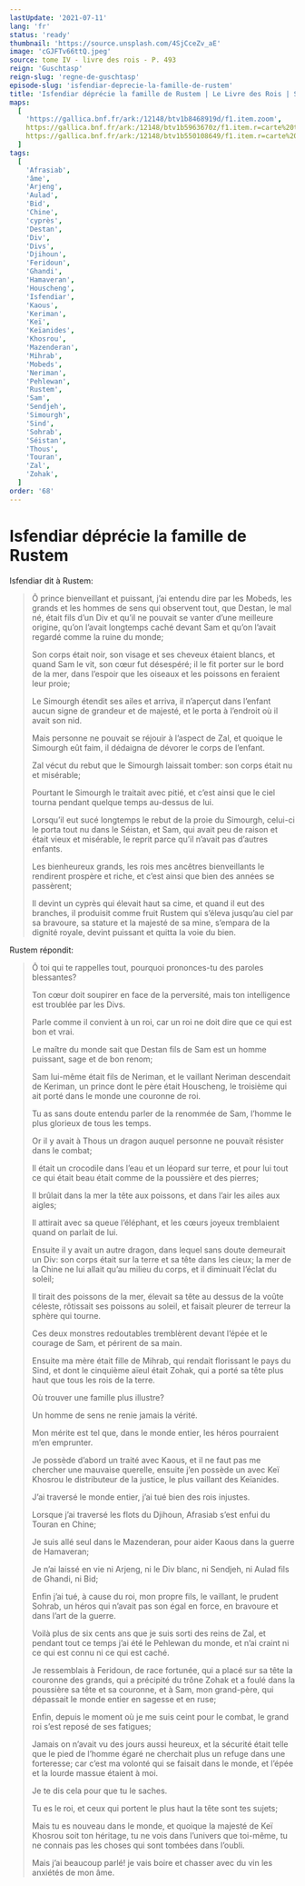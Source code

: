 ```yaml
---
lastUpdate: '2021-07-11'
lang: 'fr'
status: 'ready'
thumbnail: 'https://source.unsplash.com/4SjCceZv_aE'
image: 'cGJFTv66ttQ.jpeg'
source: tome IV - livre des rois - P. 493
reign: 'Guschtasp'
reign-slug: 'regne-de-guschtasp'
episode-slug: 'isfendiar-deprecie-la-famille-de-rustem'
title: 'Isfendiar déprécie la famille de Rustem | Le Livre des Rois | Shâhnâmeh'
maps:
  [
    'https://gallica.bnf.fr/ark:/12148/btv1b8468919d/f1.item.zoom',
    https://gallica.bnf.fr/ark:/12148/btv1b5963670z/f1.item.r=carte%20touran.zoom,
    https://gallica.bnf.fr/ark:/12148/btv1b550108649/f1.item.r=carte%20touran.zoom,
  ]
tags:
  [
    'Afrasiab',
    'âme',
    'Arjeng',
    'Aulad',
    'Bid',
    'Chine',
    'cyprès',
    'Destan',
    'Div',
    'Divs',
    'Djihoun',
    'Feridoun',
    'Ghandi',
    'Hamaveran',
    'Houscheng',
    'Isfendiar',
    'Kaous',
    'Keriman',
    'Keï',
    'Keïanides',
    'Khosrou',
    'Mazenderan',
    'Mihrab',
    'Mobeds',
    'Neriman',
    'Pehlewan',
    'Rustem',
    'Sam',
    'Sendjeh',
    'Simourgh',
    'Sind',
    'Sohrab',
    'Séistan',
    'Thous',
    'Touran',
    'Zal',
    'Zohak',
  ]
order: '68'
---
```


<!-- LTeX: language=fr -->

# Isfendiar déprécie la famille de Rustem

Isfendiar dit à Rustem:

> Ô prince bienveillant et puissant, j’ai entendu dire par les Mobeds, les grands et les hommes de sens qui observent tout, que Destan, le mal né, était fils d’un Div et qu’il ne pouvait se vanter d’une meilleure origine, qu’on l’avait longtemps caché devant Sam et qu’on l’avait regardé comme la ruine du monde;
>
> Son corps était noir, son visage et ses cheveux étaient blancs, et quand Sam le vit, son cœur fut désespéré; il le fit porter sur le bord de la mer, dans l’espoir que les oiseaux et les poissons en feraient leur proie;
>
> Le Simourgh étendit ses ailes et arriva, il n’aperçut dans l’enfant aucun signe de grandeur et de majesté, et le porta à l’endroit où il avait son nid.
>
> Mais personne ne pouvait se réjouir à l’aspect de Zal, et quoique le Simourgh eût faim, il dédaigna de dévorer le corps de l’enfant.
>
> Zal vécut du rebut que le Simourgh laissait tomber: son corps était nu et misérable;
>
> Pourtant le Simourgh le traitait avec pitié, et c’est ainsi que le ciel tourna pendant quelque temps au-dessus de lui.
>
> Lorsqu’il eut sucé longtemps le rebut de la proie du Simourgh, celui-ci le porta tout nu dans le Séistan, et Sam, qui avait peu de raison et était vieux et misérable, le reprit parce qu’il n’avait pas d’autres enfants.
>
> Les bienheureux grands, les rois mes ancêtres bienveillants le rendirent prospère et riche, et c’est ainsi que bien des années se passèrent;
>
> Il devint un cyprès qui élevait haut sa cime, et quand il eut des branches, il produisit comme fruit Rustem qui s’éleva jusqu’au ciel par sa bravoure, sa stature et la majesté de sa mine, s’empara de la dignité royale, devint puissant et quitta la voie du bien.

Rustem répondit:

> Ô toi qui te rappelles tout, pourquoi prononces-tu des paroles blessantes?
>
> Ton cœur doit soupirer en face de la perversité, mais ton intelligence est troublée par les Divs.
>
> Parle comme il convient à un roi, car un roi ne doit dire que ce qui est bon et vrai.
>
> Le maître du monde sait que Destan fils de Sam est un homme puissant, sage et de bon renom;
>
> Sam lui-même était fils de Neriman, et le vaillant Neriman descendait de Keriman, un prince dont le père était Houscheng, le troisième qui ait porté dans le monde une couronne de roi.
>
> Tu as sans doute entendu parler de la renommée de Sam, l’homme le plus glorieux de tous les temps.
>
> Or il y avait à Thous un dragon auquel personne ne pouvait résister dans le combat;
>
> Il était un crocodile dans l’eau et un léopard sur terre, et pour lui tout ce qui était beau était comme de la poussière et des pierres;
>
> Il brûlait dans la mer la tête aux poissons, et dans l’air les ailes aux aigles;
>
> Il attirait avec sa queue l’éléphant, et les cœurs joyeux tremblaient quand on parlait de lui.
>
> Ensuite il y avait un autre dragon, dans lequel sans doute demeurait un Div: son corps était sur la terre et sa tête dans les cieux; la mer de la Chine ne lui allait qu’au milieu du corps, et il diminuait l’éclat du soleil;
>
> Il tirait des poissons de la mer, élevait sa tête au dessus de la voûte céleste, rôtissait ses poissons au soleil, et faisait pleurer de terreur la sphère qui tourne.
>
> Ces deux monstres redoutables tremblèrent devant l’épée et le courage de Sam, et périrent de sa main.
>
> Ensuite ma mère était fille de Mihrab, qui rendait florissant le pays du Sind, et dont le cinquième aïeul était Zohak, qui a porté sa tête plus haut que tous les rois de la terre.
>
> Où trouver une famille plus illustre?
>
> Un homme de sens ne renie jamais la vérité.
>
> Mon mérite est tel que, dans le monde entier, les héros pourraient m’en emprunter.
>
> Je possède d’abord un traité avec Kaous, et il ne faut pas me chercher une mauvaise querelle, ensuite j’en possède un avec Keï Khosrou le distributeur de la justice, le plus vaillant des Keïanides.
>
> J’ai traversé le monde entier, j’ai tué bien des rois injustes.
>
> Lorsque j’ai traversé les flots du Djihoun, Afrasiab s’est enfui du Touran en Chine;
>
> Je suis allé seul dans le Mazenderan, pour aider Kaous dans la guerre de Hamaveran;
>
> Je n’ai laissé en vie ni Arjeng, ni le Div blanc, ni Sendjeh, ni Aulad fils de Ghandi, ni Bid;
>
> Enfin j’ai tué, à cause du roi, mon propre fils, le vaillant, le prudent Sohrab, un héros qui n’avait pas son égal en force, en bravoure et dans l’art de la guerre.
>
> Voilà plus de six cents ans que je suis sorti des reins de Zal, et pendant tout ce temps j’ai été le Pehlewan du monde, et n’ai craint ni ce qui est connu ni ce qui est caché.
>
> Je ressemblais à Feridoun, de race fortunée, qui a placé sur sa tête la couronne des grands, qui a précipité du trône Zohak et a foulé dans la poussière sa tête et sa couronne, et à Sam, mon grand-père, qui dépassait le monde entier en sagesse et en ruse;
>
> Enfin, depuis le moment où je me suis ceint pour le combat, le grand roi s’est reposé de ses fatigues;
>
> Jamais on n’avait vu des jours aussi heureux, et la sécurité était telle que le pied de l’homme égaré ne cherchait plus un refuge dans une forteresse; car c’est ma volonté qui se faisait dans le monde, et l’épée et la lourde massue étaient à moi.
>
> Je te dis cela pour que tu le saches.
>
> Tu es le roi, et ceux qui portent le plus haut la tête sont tes sujets;
>
> Mais tu es nouveau dans le monde, et quoique la majesté de Keï Khosrou soit ton héritage, tu ne vois dans l’univers que toi-même, tu ne connais pas les choses qui sont tombées dans l’oubli.
>
> Mais j’ai beaucoup parlé! je vais boire et chasser avec du vin les anxiétés de mon âme.
